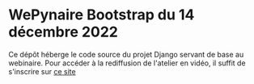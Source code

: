 # WePynaire Bootstrap du 14 décembre 2022

Ce dépôt héberge le code source du projet Django servant de base au webinaire. Pour accéder à
la rediffusion de l'atelier en vidéo, il suffit de s'inscrire sur 
[ce site](https://edu.placepython.fr/rediffusions-wepynaires-2022)